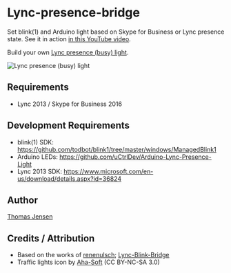 # Lync-presence-bridge
Set blink(1) and Arduino light based on Skype for Business or Lync presence state. See it in action [in this YouTube video](https://www.youtube.com/watch?v=uuKfg7Y2FPA).

Build your own [Lync presence (busy) light](https://www.uctrl.net/p/172).

![Lync presence (busy) light](https://cdn.uctrl.net/github/modules/172.jpeg)

## Requirements
* Lync 2013 / Skype for Business 2016

## Development Requirements
* blink(1) SDK: https://github.com/todbot/blink1/tree/master/windows/ManagedBlink1
* Arduino LEDs: https://github.com/uCtrlDev/Arduino-Lync-Presence-Light
* Lync 2013 SDK: https://www.microsoft.com/en-us/download/details.aspx?id=36824

## Author
[Thomas Jensen](https://www.uctrl.net/@hebron)

## Credits / Attribution
* Based on the works of [renenulsch](https://github.com/renenulsch); [Lync-Blink-Bridge](https://github.com/renenulsch/Lync-Blink-Bridge)
* Traffic lights icon by [Aha-Soft](http://www.aha-soft.com) (CC BY-NC-SA 3.0)
